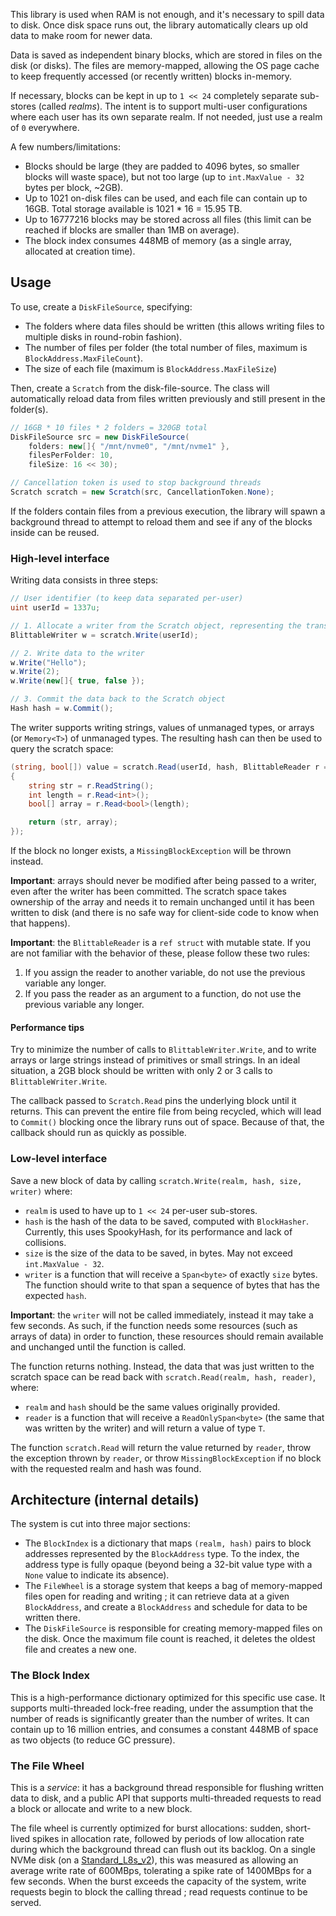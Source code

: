 This library is used when RAM is not enough, and it's necessary to spill data to disk. Once disk space runs out, the library automatically clears up old data to make room for newer data.

Data is saved as independent binary blocks, which are stored in files on the disk (or disks). The files are memory-mapped, allowing the OS page cache to keep frequently accessed (or recently written) blocks in-memory.

If necessary, blocks can be kept in up to `1 << 24` completely separate sub-stores (called _realms_). The intent is to support multi-user configurations where each user has its own separate realm. If not needed, just use a realm of `0` everywhere. 

A few numbers/limitations: 

 - Blocks should be large (they are padded to 4096 bytes, so smaller blocks will waste space),
   but not too large (up to `int.MaxValue - 32` bytes per block, ~2GB). 
 - Up to 1021 on-disk files can be used, and each file can contain up to 16GB. Total storage available is 1021 * 16 = 15.95 TB.
 - Up to 16777216 blocks may be stored across all files (this limit can be reached if blocks are smaller than 1MB on average).
 - The block index consumes 448MB of memory (as a single array, allocated at creation time).

## Usage

To use, create a `DiskFileSource`, specifying: 

 - The folders where data files should be written (this allows writing files to multiple disks in round-robin fashion).
 - The number of files per folder (the total number of files, maximum is `BlockAddress.MaxFileCount`).
 - The size of each file (maximum is `BlockAddress.MaxFileSize`)

Then, create a `Scratch` from the disk-file-source. The class will automatically 
reload data from files written previously and still present in the folder(s). 

```c#
// 16GB * 10 files * 2 folders = 320GB total
DiskFileSource src = new DiskFileSource(
	folders: new[]{ "/mnt/nvme0", "/mnt/nvme1" },
	filesPerFolder: 10,
	fileSize: 16 << 30); 

// Cancellation token is used to stop background threads
Scratch scratch = new Scratch(src, CancellationToken.None);
```

If the folders contain files from a previous execution, the library will spawn a background thread to attempt to reload them and see if any of the blocks inside can be reused.

### High-level interface

Writing data consists in three steps: 

```c#
// User identifier (to keep data separated per-user)
uint userId = 1337u;

// 1. Allocate a writer from the Scratch object, representing the transaction
BlittableWriter w = scratch.Write(userId);

// 2. Write data to the writer
w.Write("Hello");
w.Write(2);
w.Write(new[]{ true, false }); 

// 3. Commit the data back to the Scratch object
Hash hash = w.Commit();
```

The writer supports writing strings, values of unmanaged types, or 
arrays (or `Memory<T>`) of unmanaged types. The resulting hash can then be used to query the scratch space:

```c#
(string, bool[]) value = scratch.Read(userId, hash, BlittableReader r =>
{
	string str = r.ReadString();
	int length = r.Read<int>();
	bool[] array = r.Read<bool>(length);

	return (str, array);
});
```

If the block no longer exists, a `MissingBlockException` will be thrown instead.

**Important**: arrays should never be modified after being passed to a writer, even after the writer has been committed. The scratch space takes ownership of the array and needs it to remain unchanged until it has been written to disk (and there is no safe way for client-side code to know when that happens). 

**Important**: the `BlittableReader` is a `ref struct` with mutable state. If you are not familiar with the behavior of these, please follow these two rules: 
 
 1. If you assign the reader to another variable, do not use the previous variable any longer.
 2. If you pass the reader as an argument to a function, do not use the previous variable any longer.

#### Performance tips

Try to minimize the number of calls to `BlittableWriter.Write`, and to write arrays or large strings instead of primitives or small strings. In an ideal situation, a 2GB block should be written with only 2 or 3 calls to `BlittableWriter.Write`.

The callback passed to `Scratch.Read` pins the underlying block until it returns. This can prevent the entire file from being recycled, which will lead to `Commit()` blocking once the library runs out of space. Because of that, the callback should run as quickly as possible. 

### Low-level interface

Save a new block of data by calling `scratch.Write(realm, hash, size, writer)` where:

 - `realm` is used to have up to `1 << 24` per-user sub-stores.
 - `hash` is the hash of the data to be saved, computed with `BlockHasher`. Currently, this uses SpookyHash, for its performance and lack of collisions.
 - `size` is the size of the data to be saved, in bytes. May not exceed `int.MaxValue - 32`.
 - `writer` is a function that will receive a `Span<byte>` of exactly `size` bytes. The function should write to that span a sequence of bytes that has the expected `hash`. 

**Important**: the `writer` will not be called immediately, instead it may take a few seconds. As such, if the function needs some resources (such as arrays of data) in order to function, these resources should remain available and unchanged until the function is called. 

The function returns nothing. Instead, the data that was just written to the scratch space can be read back with `scratch.Read(realm, hash, reader)`, where: 

 - `realm` and `hash` should be the same values originally provided.
 - `reader` is a function that will receive a `ReadOnlySpan<byte>` (the same that was written by the writer) and will return a value of type `T`.

The function `scratch.Read` will return the value returned by `reader`, throw the exception thrown by `reader`, or throw `MissingBlockException` if no block with the requested realm and hash was found. 

## Architecture (internal details)

The system is cut into three major sections: 

 - The `BlockIndex` is a dictionary that maps `(realm, hash)` pairs to block addresses represented by the `BlockAddress` type. To the index, the address type is fully opaque (beyond being a 32-bit value type with a `None` value to indicate its absence). 
 - The `FileWheel` is a storage system that keeps a bag of memory-mapped files open for reading and writing ; it can retrieve data at a given `BlockAddress`, and create a `BlockAddress` and schedule for data to be written there.
 - The `DiskFileSource` is responsible for creating memory-mapped files on the disk. Once the maximum file count is reached, it deletes the oldest file and creates a new one.

### The Block Index

This is a high-performance dictionary optimized for this specific use case. It supports multi-threaded lock-free reading, under the assumption that the number of reads is significantly greater than the number of writes. It can contain up to 16 million entries, and consumes a constant 448MB of space as two objects (to reduce GC pressure). 

### The File Wheel

This is a *service*: it has a background thread responsible for flushing written data to disk, and a public API that supports multi-threaded requests to read a block or allocate and write to a new block. 

The file wheel is currently optimized for burst allocations: sudden, short-lived spikes in allocation rate, followed by periods of low allocation rate during which the background thread can flush out its backlog. On a single NVMe disk (on a [Standard_L8s_v2](https://docs.microsoft.com/en-us/azure/virtual-machines/lsv2-series)), this was measured as allowing an average write rate of 600MBps, tolerating a spike rate of 1400MBps for a few seconds. When the burst exceeds the capacity of the system, write requests begin to block the calling thread ; read requests continue to be served.


